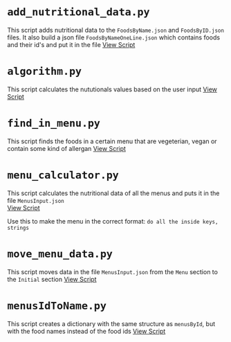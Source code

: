 # `add_nutritional_data.py`
 
This script adds nutritional data to the `FoodsByName.json` and `FoodsByID.json` files.
It also build a json file `FoodsByNameOneLine.json` which contains foods and their id's and put it in the file
[View Script](./add_nutritional_data.py)

# `algorithm.py` 

This script calculates the nututionals values based on the user input
[View Script](./algorithm.py)

# `find_in_menu.py` 

This script finds the foods in a certain menu that are vegeterian, vegan or contain some kind of allergan
[View Script](./find_in_menu.py)

# `menu_calculator.py`

This script calculates the nutritional data of all the menus and puts it in the file `MenusInput.json`  
[View Script](./menu_calculator.py)

Use this to make the menu in the correct format: `do all the inside keys, strings`

# `move_menu_data.py`

This script moves data in the file `MenusInput.json` from the `Menu` section to the `Initial` section
[View Script](./move_menu_data.py)


# `menusIdToName.py`

This script creates a dictionary with the same structure as `menusById`, but with the food names instead of the food ids
[View Script](./menusIdToName.py)